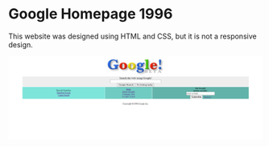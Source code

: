 # Google Homepage 1996
This website was designed using HTML and CSS, but it is not a responsive design.

![](/task-css02/img/mygoogle.png)